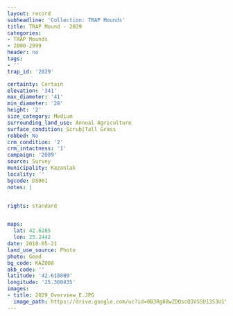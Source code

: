 ```yaml
---
layout: record
subheadline: 'Collection: TRAP Mounds'
title: TRAP Mound - 2029
categories:
- TRAP Mounds
- 2000-2999
header: no
tags:
- ''
trap_id: '2029'

certainty: Certain
elevation: '341'
max_diameter: '41'
min_diameter: '28'
height: '2'
size_category: Medium
surrounding_land_use: Annual Agriculture
surface_condition: Scrub|Tall Grass
robbed: No
crm_condition: '2'
crm_intactness: '1'
campaign: '2009'
source: Survey
municipality: Kazanlak
locality: ''
bgcode: DS001
notes: |


rights: standard


maps:
  lat: 42.6285
  lon: 25.2442
date: 2018-05-21
land_use_source: Photo
photo: Good
bg_code: KAZ008
akb_code: ''
latitude: '42.618809'
longitude: '25.360435'
images:
- title: 2029_Overview_E.JPG
  image_path: https://drive.google.com/uc?id=0B3Rg88wZDQscQ3VSSU13S3U1Y2M
---
```

